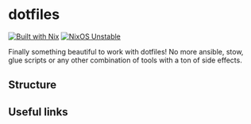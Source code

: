 # dotfiles
[![Built with Nix](https://img.shields.io/badge/Built_With-Nix-5277C3.svg?logo=nixos&labelColor=73C3D5)](https://nixos.org) [![NixOS Unstable](https://img.shields.io/badge/NixOS-unstable-blue.svg?style=flat&logo=NixOS&logoColor=white)](https://nixos.org)

Finally something beautiful to work with dotfiles! No more ansible, stow, glue scripts or any other combination of tools with a ton of side effects.

## Structure

## Useful links
